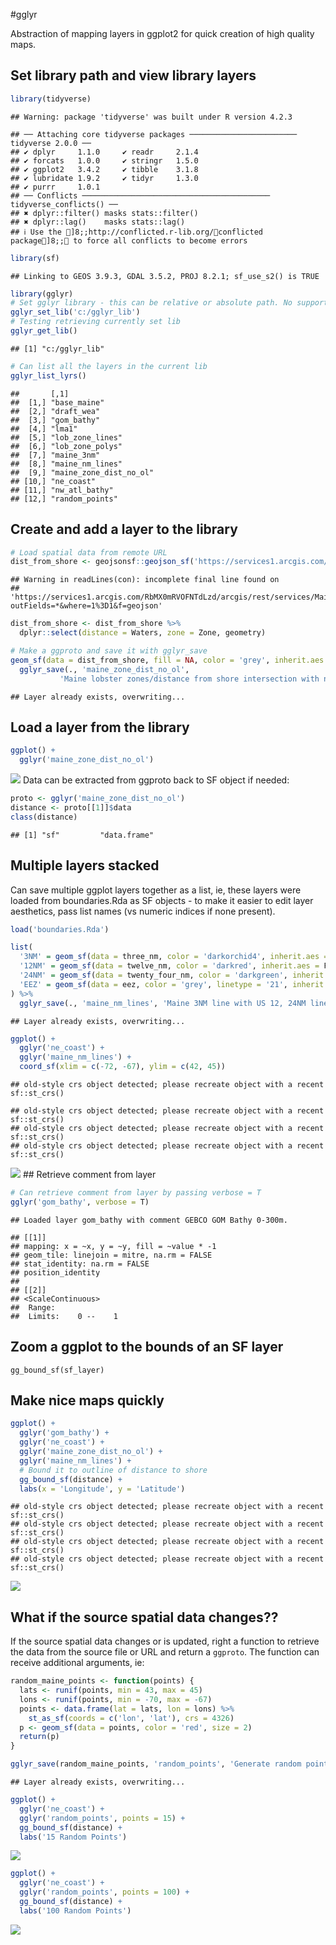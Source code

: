 <!-- README.md is generated from README.Rmd. Please edit that file -->

#gglyr

Abstraction of mapping layers in ggplot2 for quick creation of high
quality maps.

## Set library path and view library layers

``` r
library(tidyverse)
```

    ## Warning: package 'tidyverse' was built under R version 4.2.3

    ## ── Attaching core tidyverse packages ──────────────────────── tidyverse 2.0.0 ──
    ## ✔ dplyr     1.1.0     ✔ readr     2.1.4
    ## ✔ forcats   1.0.0     ✔ stringr   1.5.0
    ## ✔ ggplot2   3.4.2     ✔ tibble    3.1.8
    ## ✔ lubridate 1.9.2     ✔ tidyr     1.3.0
    ## ✔ purrr     1.0.1     
    ## ── Conflicts ────────────────────────────────────────── tidyverse_conflicts() ──
    ## ✖ dplyr::filter() masks stats::filter()
    ## ✖ dplyr::lag()    masks stats::lag()
    ## ℹ Use the ]8;;http://conflicted.r-lib.org/conflicted package]8;; to force all conflicts to become errors

``` r
library(sf)
```

    ## Linking to GEOS 3.9.3, GDAL 3.5.2, PROJ 8.2.1; sf_use_s2() is TRUE

``` r
library(gglyr)
# Set gglyr library - this can be relative or absolute path. No support for URLs yet
gglyr_set_lib('c:/gglyr_lib')
# Testing retrieving currently set lib
gglyr_get_lib()
```

    ## [1] "c:/gglyr_lib"

``` r
# Can list all the layers in the current lib
gglyr_list_lyrs()
```

    ##       [,1]                   
    ##  [1,] "base_maine"           
    ##  [2,] "draft_wea"            
    ##  [3,] "gom_bathy"            
    ##  [4,] "lma1"                 
    ##  [5,] "lob_zone_lines"       
    ##  [6,] "lob_zone_polys"       
    ##  [7,] "maine_3nm"            
    ##  [8,] "maine_nm_lines"       
    ##  [9,] "maine_zone_dist_no_ol"
    ## [10,] "ne_coast"             
    ## [11,] "nw_atl_bathy"         
    ## [12,] "random_points"

## Create and add a layer to the library

``` r
# Load spatial data from remote URL
dist_from_shore <- geojsonsf::geojson_sf('https://services1.arcgis.com/RbMX0mRVOFNTdLzd/arcgis/rest/services/MaineDMR_Distance_From_Shore/FeatureServer/0/query?outFields=*&where=1%3D1&f=geojson')
```

    ## Warning in readLines(con): incomplete final line found on
    ## 'https://services1.arcgis.com/RbMX0mRVOFNTdLzd/arcgis/rest/services/MaineDMR_Distance_From_Shore/FeatureServer/0/query?outFields=*&where=1%3D1&f=geojson'

``` r
dist_from_shore <- dist_from_shore %>%
  dplyr::select(distance = Waters, zone = Zone, geometry)

# Make a ggproto and save it with gglyr_save
geom_sf(data = dist_from_shore, fill = NA, color = 'grey', inherit.aes = F) %>%
  gglyr_save(., 'maine_zone_dist_no_ol',
           'Maine lobster zones/distance from shore intersection with no overlaps, overlaps as zone C/D etc.')
```

    ## Layer already exists, overwriting...

## Load a layer from the library

``` r
ggplot() +
  gglyr('maine_zone_dist_no_ol')
```

![](README_files/figure-markdown_github/unnamed-chunk-3-1.png) Data can
be extracted from ggproto back to SF object if needed:

``` r
proto <- gglyr('maine_zone_dist_no_ol')
distance <- proto[[1]]$data
class(distance)
```

    ## [1] "sf"         "data.frame"

## Multiple layers stacked

Can save multiple ggplot layers together as a list, ie, these layers
were loaded from boundaries.Rda as SF objects - to make it easier to
edit layer aesthetics, pass list names (vs numeric indices if none
present).

``` r
load('boundaries.Rda')

list(
  '3NM' = geom_sf(data = three_nm, color = 'darkorchid4', inherit.aes = F),
  '12NM' = geom_sf(data = twelve_nm, color = 'darkred', inherit.aes = F),
  '24NM' = geom_sf(data = twenty_four_nm, color = 'darkgreen', inherit.aes = F),
  'EEZ' = geom_sf(data = eez, color = 'grey', linetype = '21', inherit.aes = F)
) %>%
  gglyr_save(., 'maine_nm_lines', 'Maine 3NM line with US 12, 24NM lines and EEZ')
```

    ## Layer already exists, overwriting...

``` r
ggplot() +
  gglyr('ne_coast') +
  gglyr('maine_nm_lines') +
  coord_sf(xlim = c(-72, -67), ylim = c(42, 45))
```

    ## old-style crs object detected; please recreate object with a recent sf::st_crs()

    ## old-style crs object detected; please recreate object with a recent sf::st_crs()
    ## old-style crs object detected; please recreate object with a recent sf::st_crs()
    ## old-style crs object detected; please recreate object with a recent sf::st_crs()

![](README_files/figure-markdown_github/unnamed-chunk-5-1.png) \##
Retrieve comment from layer

``` r
# Can retrieve comment from layer by passing verbose = T
gglyr('gom_bathy', verbose = T)
```

    ## Loaded layer gom_bathy with comment GEBCO GOM Bathy 0-300m.

    ## [[1]]
    ## mapping: x = ~x, y = ~y, fill = ~value * -1 
    ## geom_tile: linejoin = mitre, na.rm = FALSE
    ## stat_identity: na.rm = FALSE
    ## position_identity 
    ## 
    ## [[2]]
    ## <ScaleContinuous>
    ##  Range:  
    ##  Limits:    0 --    1

## Zoom a ggplot to the bounds of an SF layer

`gg_bound_sf(sf_layer)`

## Make nice maps quickly

``` r
ggplot() +
  gglyr('gom_bathy') +
  gglyr('ne_coast') +
  gglyr('maine_zone_dist_no_ol') +
  gglyr('maine_nm_lines') +
  # Bound it to outline of distance to shore
  gg_bound_sf(distance) +
  labs(x = 'Longitude', y = 'Latitude')
```

    ## old-style crs object detected; please recreate object with a recent sf::st_crs()
    ## old-style crs object detected; please recreate object with a recent sf::st_crs()
    ## old-style crs object detected; please recreate object with a recent sf::st_crs()
    ## old-style crs object detected; please recreate object with a recent sf::st_crs()

![](README_files/figure-markdown_github/unnamed-chunk-7-1.png)

## What if the source spatial data changes??

If the source spatial data changes or is updated, right a function to
retrieve the data from the source file or URL and return a `ggproto`.
The function can receive additional arguments, ie:

``` r
random_maine_points <- function(points) {
  lats <- runif(points, min = 43, max = 45)
  lons <- runif(points, min = -70, max = -67)
  points <- data.frame(lat = lats, lon = lons) %>%
    st_as_sf(coords = c('lon', 'lat'), crs = 4326)
  p <- geom_sf(data = points, color = 'red', size = 2)
  return(p)
}

gglyr_save(random_maine_points, 'random_points', 'Generate random points off Maine.')
```

    ## Layer already exists, overwriting...

``` r
ggplot() +
  gglyr('ne_coast') +
  gglyr('random_points', points = 15) +
  gg_bound_sf(distance) +
  labs('15 Random Points')
```

![](README_files/figure-markdown_github/unnamed-chunk-8-1.png)

``` r
ggplot() +
  gglyr('ne_coast') +
  gglyr('random_points', points = 100) +
  gg_bound_sf(distance) +
  labs('100 Random Points')
```

![](README_files/figure-markdown_github/unnamed-chunk-8-2.png)
